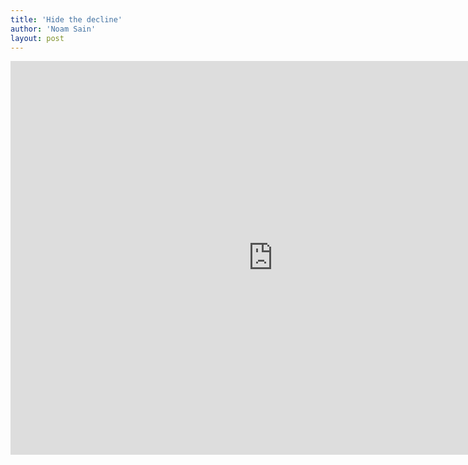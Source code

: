 ```yaml
---
title: 'Hide the decline'
author: 'Noam Sain'
layout: post
---
```


<iframe allow="accelerometer; autoplay; clipboard-write; encrypted-media; gyroscope; picture-in-picture; web-share" allowfullscreen="" frameborder="0" height="630" loading="lazy" src="https://www.youtube.com/embed/1na4adCFiLw?feature=oembed" title="Hide the decline" width="840"></iframe>